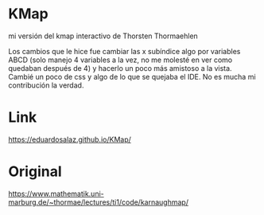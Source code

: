 # KMap
mi versión del kmap interactivo de Thorsten Thormaehlen

Los cambios que le hice fue cambiar las x subíndice algo por variables ABCD (solo manejo 4 variables a la vez, no me molesté en ver
como quedaban después de 4) y hacerlo un poco más amistoso a la vista. Cambié un poco de css y algo de lo que se quejaba el IDE.
No es mucha mi contribución la verdad.

# Link
https://eduardosalaz.github.io/KMap/

# Original
https://www.mathematik.uni-marburg.de/~thormae/lectures/ti1/code/karnaughmap/ 
